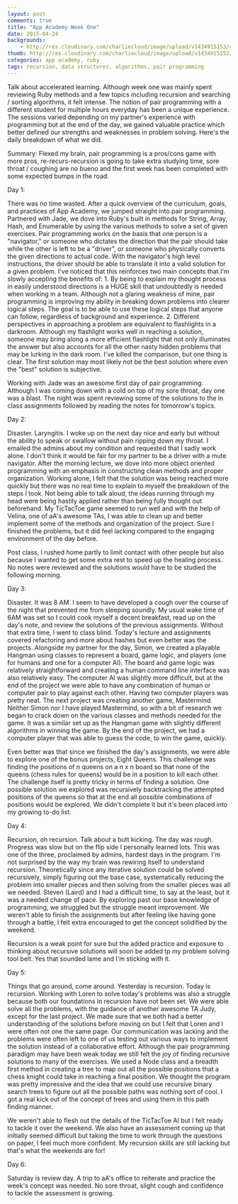 ```yaml
---
layout: post
comments: true
title: "App Academy Week One"
date: 2015-04-24
backgrounds:
    - http://res.cloudinary.com/charliecloud/image/upload/v1434915153/charblog/w1_bg.jpg
thumb: http://res.cloudinary.com/charliecloud/image/upload/v1434915152/charblog/w1_thumb.jpg
categories: app academy, ruby
tags: recursion, data structures, algorithms, pair programming
---
```


Talk about accelerated learning. Although week one was mainly spent reviewing Ruby methods and
a few topics including recursion and searching / sorting algorithms, it felt intense. The notion
of pair programming with a different student for multiple hours everyday has been a unique experience.
The sessions varied depending on my partner's experience with programming but at the end of the day,
we gained valuable practice which better defined our strengths and weaknesses in problem solving. Here's
the daily breakdown of what we did.

Summary: Flexed my brain, pair programming is a pros/cons game with more pros, re-recurs-recursion
is going to take extra studying time, sore throat / coughing are no bueno and the first week has been
completed with some expected bumps in the road.

Day 1:

There was no time wasted. After a quick overview of the curriculum, goals, and practices of App Academy,
we jumped straight into pair programming. Partnered with Jade, we dove into Ruby's built in methods
for String, Array, Hash, and Enumerable by using the various methods to solve a set of given exercises.
Pair programming works on the basis that one person is a "navigator," or someone who dictates the direction
that the pair should take while the other is left to be a "driver", or someone who physically converts
the given directions to actual code. With the navigator's high level instructions, the driver should be
able to translate it into a valid solution for a given problem. I've noticed that this reinforces two
main concepts that I'm slowly accepting the benefits of: 1. By being to explain my thought process
in easily understood directions is a HUGE skill that undoubtedly is needed when working in a team.
Although not a glaring weakness of mine, pair programming is improving my ability in breaking down problems
into clearer logical steps. The goal is to be able to use these logical steps that anyone can follow,
regardless of background and experience. 2. Different perspectives in approaching a problem are equivalent
to flashlights in a darkroom. Although my flashlight works well in reaching a solution, someone may
bring along a more efficient flashlight that not only illuminates the answer but also accounts for
all the other nasty hidden problems that may be lurking in the dark room. I've killed the comparison,
but one thing is clear. The first solution may most likely not be the best solution where even the "best"
solution is subjective.

Working with Jade was an awesome first day of pair programming. Although I was coming down with a
cold on top of my sore throat, day one was a blast. The night was spent reviewing some of the solutions
to the in class assignments followed by reading the notes for tomorrow's topics.

Day 2:

Disaster. Laryngitis. I woke up on the next day nice and early but without the ability to speak
or swallow without pain ripping down my throat. I emailed the admins about my condition and requested
that I sadly work alone. I don't think it would be fair for my partner to be a driver with a mute
navigator. After the morning lecture, we dove into more object oriented programming with an emphasis
in constructing clean methods and proper organization. Working alone, I felt that the solution was being
reached more quickly but there was no real time to explain to myself the breakdown of the steps I took.
Not being able to talk aloud, the ideas running through my head were being hastily applied rather than
being fully thought out beforehand. My TicTacToe game seemed to run well and with the help of Velina,
 one of aA's awesome TAs, I was able to clean up and better implement some of the methods and organization
 of the project. Sure I finished the problems, but it did feel lacking compared to the
engaging environment of the day before.

Post class, I rushed home partly to limit contact with other people but also because I wanted to get
some extra rest to speed up the healing process. No notes were reviewed and the solutions would have
to be studied the following morning.

Day 3:

Disaster. It was 8 AM. I seem to have developed a cough over the course of the night that prevented
me from sleeping soundly. My usual wake time of 6AM was set so I could cook myself a decent breakfast,
read up on the day's note, and review the solutions of the previous assignments. Without that extra time,
I went to class blind. Today's lecture and assignments covered refactoring and more about hashes but
even better was the projects. Alongside my partner for the day, Simon, we created a playable
Hangman using classes to represent a board, game logic, and players (one for humans and one for
a computer AI). The board and game logic was relatively straightforward and creating a human command
line interface was also relatively easy. The computer AI was slightly more difficult, but at the end
of the project we were able to have any combination of human or computer pair to play against each other.
Having two computer players was pretty neat. The next project was creating another game, Mastermind.
Neither Simon nor I have played Mastermind, so with a bit of research we began to crack down on the
various classes and methods needed for the game. It was a similar set up as the Hangman game with
slightly different algorithms in winning the game. By the end of the project, we had a computer
player that was able to guess the code, to win the game, quickly.

Even better was that since we finished the day's assignments, we were able to explore one of the
bonus projects, Eight Queens. This challenge was finding the positions of n queens on a n x n board
so that none of the queens (chess rules for queens) would be in a position to kill each other. The
challenge itself is pretty tricky in terms of finding a solution. One possible solution we explored was
recursively backtracking the attempted positions of the queens so that at the end all possible combinations
of positions would be explored. We didn't complete it but it's been placed into my growing to-do list.

Day 4:

Recursion, oh recursion. Talk about a butt kicking. The day was rough. Progress was slow but on the flip side
I personally learned lots. This was one of the three, proclaimed by admins, hardest days in the program. I'm
not surprised by the way my brain was rewiring itself to understand recursion. Theoretically since
any iterative solution could be solved recursively, simply figuring out the base case, systematically
reducing the problem into smaller pieces and then solving from the smaller pieces was all we needed.
Steven (Laird) and I had a difficult time, to say at the least, but it was a needed change of pace.
By exploring past our base knowledge of programming, we struggled but the struggle meant improvement.
We weren't able to finish the assignments but after feeling like having gone through a battle, I felt
extra encouraged to get the concept solidified by the weekend.

Recursion is a weak point for sure but the added practice and exposure to thinking about recursive
solutions will soon be added tp my problem solving tool belt. Yes that sounded lame and I'm sticking
with it.

Day 5:

Things that go around, come around. Yesterday is recursion. Today is recursion. Working with Loren
to solve today's problems was also a struggle because both our foundations in recursion have not been
set. We were able solve all the problems, with the guidance of another awesome TA Judy, except for
the last project. We made sure that we both had a better understanding of the solutions before moving
on but I felt that Loren and I were often not one the same page. Our communication was lacking and
the problems were often left to one of us testing out various ways to implement the solution instead
of a collaborative effort. Although the pair programming paradigm may have been weak today we still
felt the joy of finding recursive solutions to many of the exercises. We used a Node class and a breadth
first method in creating a tree to map out all the possible positions that a chess knight could take
in reaching a final position. We thought the program was pretty impressive and the idea that we could
use recursive binary search trees to figure out all the possible paths was nothing sort of cool. I
got a real kick out of the concept of trees and using them in this path finding manner.

We weren't able to flesh out the details of the TicTacToe AI but I felt ready to tackle it over the
weekend. We also have an assessment coming up that initially seemed difficult but taking the time
 to work through the questions on paper, I feel much more confident. My recursion skills are still
 lacking but that's what the weekends are for!

Day 6:

Saturday is review day. A trip to aA's office to reiterate and practice the week's concept was
needed. No sore throat, slight cough and confidence to tackle the assessment is growing.
